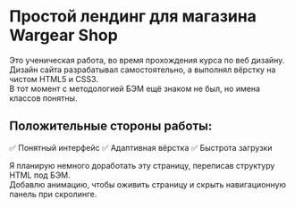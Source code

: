 # Простой лендинг для магазина Wargear Shop

Это ученическая работа, во время прохождения курса по веб дизайну.<br>
Дизайн сайта разрабатывал самостоятельно, а выполнял вёрстку на чистом HTML5 и CSS3.<br>
В тот момент с методологией БЭМ ещё знаком не был, но имена классов понятны.<br>

## Положительные стороны работы:<br>
✅ Понятный интерфейс
✅ Адаптивная вёрстка
✅ Быстрота загрузки

Я планирую немного доработать эту страницу, переписав структуру HTML под БЭМ.<br>
Добавлю анимацию, чтобы оживить страницу и скрыть навигационную панель при скролинге.
